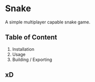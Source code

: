 # Snake

A simple multiplayer capable snake game. 

## Table of Content
1. Installation
2. Usage
3. Building / Exporting

## xD
